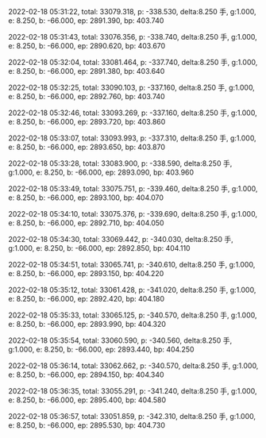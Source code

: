 2022-02-18 05:31:22, total: 33079.318, p: -338.530, delta:8.250 手, g:1.000, e: 8.250, b: -66.000, ep: 2891.390, bp: 403.740

2022-02-18 05:31:43, total: 33076.356, p: -338.740, delta:8.250 手, g:1.000, e: 8.250, b: -66.000, ep: 2890.620, bp: 403.670

2022-02-18 05:32:04, total: 33081.464, p: -337.740, delta:8.250 手, g:1.000, e: 8.250, b: -66.000, ep: 2891.380, bp: 403.640

2022-02-18 05:32:25, total: 33090.103, p: -337.160, delta:8.250 手, g:1.000, e: 8.250, b: -66.000, ep: 2892.760, bp: 403.740

2022-02-18 05:32:46, total: 33093.269, p: -337.160, delta:8.250 手, g:1.000, e: 8.250, b: -66.000, ep: 2893.720, bp: 403.860

2022-02-18 05:33:07, total: 33093.993, p: -337.310, delta:8.250 手, g:1.000, e: 8.250, b: -66.000, ep: 2893.650, bp: 403.870

2022-02-18 05:33:28, total: 33083.900, p: -338.590, delta:8.250 手, g:1.000, e: 8.250, b: -66.000, ep: 2893.090, bp: 403.960

2022-02-18 05:33:49, total: 33075.751, p: -339.460, delta:8.250 手, g:1.000, e: 8.250, b: -66.000, ep: 2893.100, bp: 404.070

2022-02-18 05:34:10, total: 33075.376, p: -339.690, delta:8.250 手, g:1.000, e: 8.250, b: -66.000, ep: 2892.710, bp: 404.050

2022-02-18 05:34:30, total: 33069.442, p: -340.030, delta:8.250 手, g:1.000, e: 8.250, b: -66.000, ep: 2892.850, bp: 404.110

2022-02-18 05:34:51, total: 33065.741, p: -340.610, delta:8.250 手, g:1.000, e: 8.250, b: -66.000, ep: 2893.150, bp: 404.220

2022-02-18 05:35:12, total: 33061.428, p: -341.020, delta:8.250 手, g:1.000, e: 8.250, b: -66.000, ep: 2892.420, bp: 404.180

2022-02-18 05:35:33, total: 33065.125, p: -340.570, delta:8.250 手, g:1.000, e: 8.250, b: -66.000, ep: 2893.990, bp: 404.320

2022-02-18 05:35:54, total: 33060.590, p: -340.560, delta:8.250 手, g:1.000, e: 8.250, b: -66.000, ep: 2893.440, bp: 404.250

2022-02-18 05:36:14, total: 33062.662, p: -340.570, delta:8.250 手, g:1.000, e: 8.250, b: -66.000, ep: 2894.150, bp: 404.340

2022-02-18 05:36:35, total: 33055.291, p: -341.240, delta:8.250 手, g:1.000, e: 8.250, b: -66.000, ep: 2895.400, bp: 404.580

2022-02-18 05:36:57, total: 33051.859, p: -342.310, delta:8.250 手, g:1.000, e: 8.250, b: -66.000, ep: 2895.530, bp: 404.730